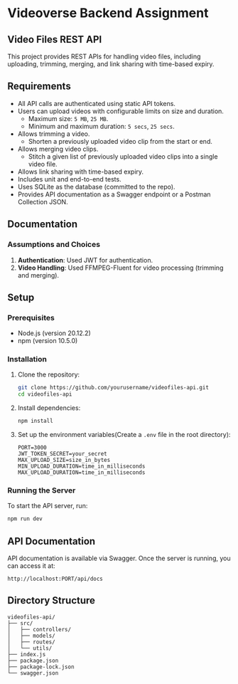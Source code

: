 # Videoverse Backend Assignment

## Video Files REST API

This project provides REST APIs for handling video files, including uploading, trimming, merging, and link sharing with time-based expiry.

## Requirements

- All API calls are authenticated using static API tokens.
- Users can upload videos with configurable limits on size and duration.
  - Maximum size: `5 MB`, `25 MB`.
  - Minimum and maximum duration: `5 secs`, `25 secs`.
- Allows trimming a video.
  - Shorten a previously uploaded video clip from the start or end.
- Allows merging video clips.
  - Stitch a given list of previously uploaded video clips into a single video file.
- Allows link sharing with time-based expiry.
- Includes unit and end-to-end tests.
- Uses SQLite as the database (committed to the repo).
- Provides API documentation as a Swagger endpoint or a Postman Collection JSON.

## Documentation

### Assumptions and Choices

1. **Authentication**: Used JWT for authentication.
2. **Video Handling**: Used FFMPEG-Fluent for video processing (trimming and merging).

## Setup

### Prerequisites

- Node.js (version 20.12.2)
- npm (version 10.5.0)

### Installation

1. Clone the repository:

    ```bash
    git clone https://github.com/yourusername/videofiles-api.git
    cd videofiles-api
    ```

2. Install dependencies:

    ```bash
    npm install
    ```

3. Set up the environment variables(Create a `.env` file in the root directory):

    ```properties
    PORT=3000
    JWT_TOKEN_SECRET=your_secret
    MAX_UPLOAD_SIZE=size_in_bytes
    MIN_UPLOAD_DURATION=time_in_milliseconds
    MAX_UPLOAD_DURATION=time_in_milliseconds
    ```

### Running the Server

To start the API server, run:

```bash
npm run dev
```

## API Documentation

API documentation is available via Swagger. Once the server is running, you can access it at:

```
http://localhost:PORT/api/docs
```

## Directory Structure

```
videofiles-api/
├── src/
│   ├── controllers/
│   ├── models/
│   ├── routes/
│   └── utils/
├── index.js
├── package.json
├── package-lock.json
└── swagger.json
```

